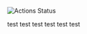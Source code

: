 ![Actions Status](https://github.com/aleksandrtikhonov/yamdb_final/actions/workflows/main.yml/badge.svg)

test
test
test
test
test
test
